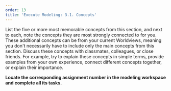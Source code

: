 ```yaml
---
order: 13
title: 'Execute Modeling: 3.1. Concepts'
---
```


List the five or more most memorable concepts from this section, and next to each, note the concepts they are most strongly connected to for you. These additional concepts can be from your current Worldviews, meaning you don't necessarily have to include only the main concepts from this section. Discuss these concepts with classmates, colleagues, or close friends. For example, try to explain these concepts in simple terms, provide examples from your own experience, connect different concepts together, or explain their importance.

**Locate the corresponding assignment number in the modeling workspace and complete all its tasks.**